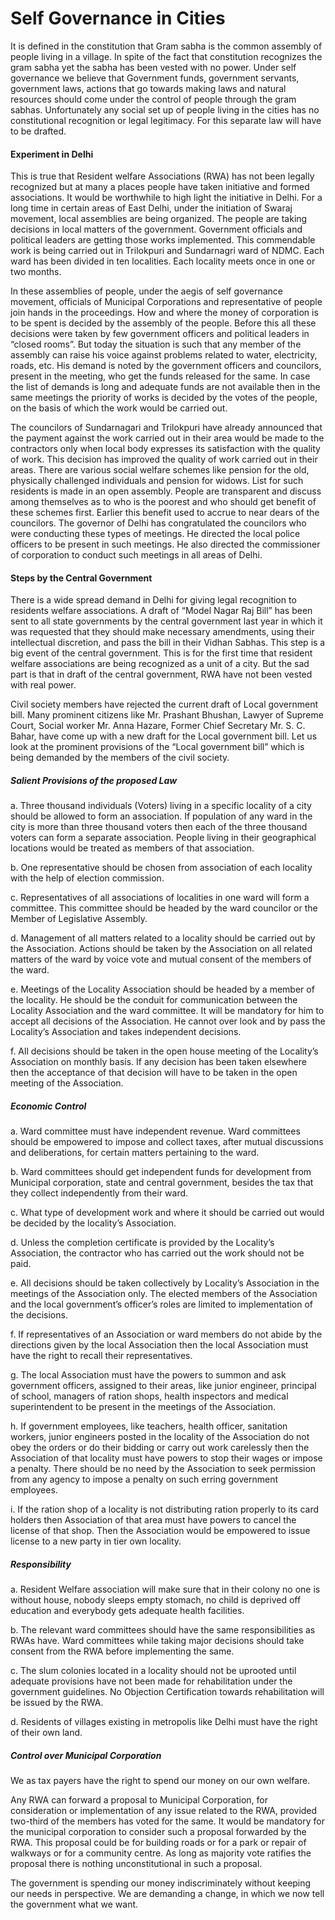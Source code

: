# Self Governance in Cities

It is defined in the constitution that Gram sabha is the common assembly of people living in a village.  In spite of the fact that constitution recognizes the gram sabha yet the sabha has been vested with no power. Under self governance we believe that Government funds, government servants, government laws, actions that go towards making laws and natural resources should come under the control of people through the gram sabhas. Unfortunately any social set up of people living in the cities has no constitutional recognition or legal legitimacy. For this separate law will have to be drafted.

#### Experiment in Delhi

This is true that Resident welfare Associations (RWA) has not been legally recognized but at many a places people have taken initiative and formed associations. It would be worthwhile to high light the initiative in Delhi. For a long time in certain areas of East Delhi, under the initiation of Swaraj movement, local assemblies are being organized. The people are taking decisions in local matters of the government. Government officials and political leaders are getting those works implemented. This commendable work is being carried out in Trilokpuri and Sundarnagri ward of NDMC. Each ward has been divided in ten localities. Each locality meets once in one or two months.

In these assemblies of people, under the aegis of self governance movement, officials of Municipal Corporations and representative of people join hands in the proceedings. How and where the money of corporation is to be spent is decided by the assembly of the people. Before this all these decisions were taken by few government officers and political leaders in “closed rooms”.  But today the situation is such that any member of the assembly can raise his voice against problems related to water, electricity, roads, etc. His demand is noted by the government officers and councilors, present in the meeting, who get the funds released for the same. In case the list of demands is long and adequate funds are not available then in the same meetings the priority of works is decided by the votes of the people, on the basis of which the work would be carried out.

The councilors of Sundarnagari and Trilokpuri have already announced that the payment against the work carried out in their area would be made to the contractors only when local body expresses its satisfaction with the quality of work. This decision has improved the quality of work carried out in their areas.    There  are  various  social  welfare  schemes  like  pension  for  the  old,  physically  challenged individuals and pension for widows. List for such residents is made in an open assembly. People are transparent and discuss among themselves as to who is the poorest and who should get benefit of these schemes first. Earlier this benefit used to accrue to near dears of the councilors. The governor of Delhi has congratulated the councilors who were conducting these types of meetings. He directed the local police officers to be present in such meetings. He also directed the commissioner of corporation to conduct such meetings in all areas of Delhi.

#### Steps by the Central Government

There is a wide spread demand in Delhi for giving legal recognition to residents welfare associations. A draft of  “Model Nagar Raj Bill” has been sent to all state governments by the central government last year in which it was requested that they should make necessary amendments, using their intellectual discretion, and pass the bill in their Vidhan Sabhas. This step is a big event of the central government. This is for the first time that resident welfare associations are being recognized as a unit of a city. But the sad part is that in draft of the central government, RWA have not been vested with real power.

Civil society members have rejected the current draft of Local government bill. Many prominent citizens like Mr. Prashant Bhushan, Lawyer of Supreme Court, Social worker Mr. Anna Hazare, Former Chief Secretary Mr. S. C. Bahar, have come up with a new draft for the Local government bill. Let us look at the prominent provisions of the “Local government bill” which is being demanded by the members of the civil society.

##### Salient Provisions of the proposed Law

a. Three thousand individuals (Voters) living in a specific locality of a city should be allowed to form an association. If population of any ward in the city is more than three thousand voters then each of the three thousand voters can form a separate association. People living in their geographical locations would be treated as members of that association.

b. One representative should be chosen from association of each locality with the help of election commission.

c. Representatives of all associations of localities in one ward will form a committee. This
committee should be headed by the ward councilor or the Member of Legislative Assembly.

d. Management of all matters related to a locality should be carried out by the Association.
Actions should be taken by the Association on all related matters of the ward by voice vote
and mutual consent of the members of the ward.

e. Meetings of the Locality Association should be headed by a member of the locality. He should be the conduit for communication between the Locality Association and the ward committee. It will be mandatory for him to accept all decisions of the Association. He cannot over look and by pass the Locality’s Association and takes independent decisions.

f. All decisions should be taken in the open house meeting of the Locality’s Association on
monthly  basis.  If  any  decision  has  been  taken  elsewhere  then  the  acceptance  of  that decision will have to be taken in the open meeting of the Association.

##### Economic Control

a. Ward committee must have independent revenue. Ward committees should be empowered to impose and collect taxes, after mutual discussions and deliberations, for certain matters pertaining to the ward.

b. Ward   committees   should   get   independent   funds   for   development   from   Municipal corporation, state and central government, besides the tax that they collect independently from their ward.

c. What type of development work and where it should be carried out would be decided by the locality’s Association.

d. Unless the completion certificate is provided by the Locality’s Association, the contractor
who has carried out the work should not be paid.

e. All decisions should be taken collectively by Locality’s Association in the meetings of the Association only. The elected members of the Association and the local government’s officer’s roles are limited to implementation of the decisions.

f. If representatives of an Association or ward members do not abide by the directions given by the local Association then the local Association must have the right to recall their representatives.

g. The  local  Association  must  have  the  powers  to  summon  and  ask  government  officers, assigned to their areas, like junior engineer, principal of school, managers of ration shops, health inspectors and medical superintendent to be present in the meetings of the Association.

h. If government employees, like teachers, health officer, sanitation workers, junior engineers posted in the locality of the Association do not obey the orders or do their bidding or carry out work carelessly then the Association of that locality must have powers to stop their wages or impose a penalty. There should be no need by the Association to seek permission from any agency to impose a penalty on such erring government employees.

i. If the ration shop of a locality is not distributing ration properly to its card holders then Association of that area must have powers to cancel the license of that shop. Then the Association would be empowered to issue license to a new party in tier own locality.

##### Responsibility

a. Resident Welfare association will make sure that in their colony no one is without house, nobody sleeps empty stomach, no child is deprived off education and everybody gets adequate health facilities.

b. The relevant ward committees should have the same responsibilities as RWAs have. Ward
committees  while  taking  major  decisions  should  take  consent  from  the  RWA  before implementing the same.

c. The slum colonies located in a locality should not be uprooted until adequate provisions have  not  been made  for rehabilitation under  the government  guidelines.  No Objection Certification towards rehabilitation will be issued by the RWA.

d. Residents of villages existing in metropolis like Delhi must have the right of their own land.

##### Control over Municipal Corporation

We as tax payers have the right to spend our money on our own welfare.

Any RWA can forward a proposal to Municipal Corporation, for consideration or implementation of any issue related to the RWA, provided two-third of the members has voted for the same. It would be mandatory for the municipal corporation to consider such a proposal forwarded by the RWA. This proposal could be for building roads or for a park or repair of walkways or for a community centre. As long as majority vote ratifies the proposal there is nothing unconstitutional in such a proposal.

The government is spending our money indiscriminately without keeping our needs in perspective. We are demanding a change, in which we now tell the government what we want.